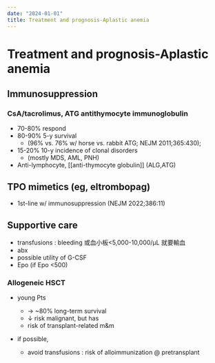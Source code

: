 ```yaml
---
date: "2024-01-01"
title: Treatment and prognosis-Aplastic anemia
---
```



# Treatment and prognosis-Aplastic anemia

## Immunosuppression

### CsA/tacrolimus, ATG antithymocyte immunoglobulin

- 70-80% respond
- 80-90% 5-y survival
  - (96% vs. 76% w/ horse vs. rabbit ATG; NEJM 2011;365:430);
- 15-20% 10-y incidence of clonal disorders
  - (mostly MDS, AML, PNH)
- Anti-lymphocyte, [[anti-thymocyte globulin]] (ALG,ATG)

## TPO mimetics (eg, eltrombopag)

- 1st-line w/ immunosuppression
  (NEJM 2022;386:11)

## Supportive care

- transfusions : bleeding 或血小板<5,000-10,000/μL 就要輸血
- abx
- possible utility of G-CSF
- Epo (if Epo <500)

### Allogeneic HSCT

- young Pts

  - → ~80% long-term survival
  - ↓ risk malignant, but has
  - risk of transplant-related m&m

- if possible,
  - avoid transfusions : risk of alloimmunization @ pretransplant
